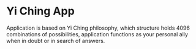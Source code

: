 # Yi Ching App

Application is based on Yi Ching philosophy,
which structure holds 4096 combinations of possibilities,
application functions as your personal ally when in doubt or in search of answers.
